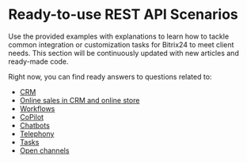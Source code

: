 # Ready-to-use REST API Scenarios

Use the provided examples with explanations to learn how to tackle common integration or customization tasks for Bitrix24 to meet client needs. This section will be continuously updated with new articles and ready-made code.

Right now, you can find ready answers to questions related to:

- [CRM](./crm/index.md)
- [Online sales in CRM and online store](./sale/index.md) 
- [Workflows](./bizproc/index.md)
- [CoPilot](./ai/add-joke-prompt.md)
- [Chatbots](./chat-bots/index.md)
- [Telephony](./telephony/index.md)
- [Tasks](./tasks/index.md)
- [Open channels](./openlines/example-connector.md)